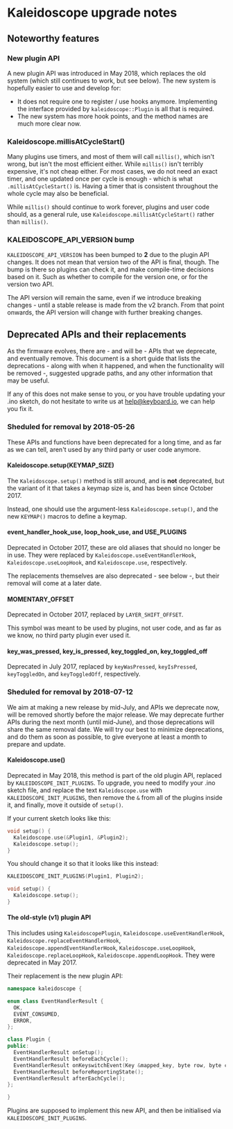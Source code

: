 Kaleidoscope upgrade notes
==========================

Noteworthy features
-------------------

### New plugin API

A new plugin API was introduced in May 2018, which replaces the old system
(which still continues to work, but see below). The new system is hopefully
easier to use and develop for:

 - It does not require one to register / use hooks anymore. Implementing the
   interface provided by `kaleidoscope::Plugin` is all that is required.
 - The new system has more hook points, and the method names are much more clear
   now.

### Kaleidoscope.millisAtCycleStart()

Many plugins use timers, and most of them will call `millis()`, which isn't
wrong, but isn't the most efficient either. While `millis()` isn't terribly
expensive, it's not cheap either. For most cases, we do not need an exact timer,
and one updated once per cycle is enough - which is what `.millisAtCycleStart()`
is. Having a timer that is consistent throughout the whole cycle may also be
beneficial.

While `millis()` should continue to work forever, plugins and user code should,
as a general rule, use `Kaleidoscope.millisAtCycleStart()` rather than
`millis()`.

### KALEIDOSCOPE_API_VERSION bump

`KALEIDOSCOPE_API_VERSION` has been bumped to **2** due to the plugin API
changes. It does not mean that version two of the API is final, though. The bump
is there so plugins can check it, and make compile-time decisions based on it.
Such as whether to compile for the version one, or for the version two API.

The API version will remain the same, even if we introduce breaking changes -
until a stable release is made from the v2 branch. From that point onwards, the
API version will change with further breaking changes.

Deprecated APIs and their replacements
--------------------------------------

As the firmware evolves, there are - and will be - APIs that we deprecate, and
eventually remove. This document is a short guide that lists the deprecations -
along with when it happened, and when the functionality will be removed -,
suggested upgrade paths, and any other information that may be useful.

If any of this does not make sense to you, or you have trouble updating your
.ino sketch, do not hesitate to write us at help@keyboard.io, we can help you
fix it.

### Sheduled for removal by 2018-05-26

These APIs and functions have been deprecated for a long time, and as far as we
can tell, aren't used by any third party or user code anymore.

#### Kaleidoscope.setup(KEYMAP_SIZE)

The `Kaleidoscope.setup()` method is still around, and is **not** deprecated,
but the variant of it that takes a keymap size is, and has been since October
2017.

Instead, one should use the argument-less `Kaleidoscope.setup()`, and the new
`KEYMAP()` macros to define a keymap.

#### event_handler_hook_use, loop_hook_use, and USE_PLUGINS

Deprecated in October 2017, these are old aliases that should no longer be in
use. They were replaced by `Kaleidoscope.useEventHandlerHook`,
`Kaleidoscope.useLoopHook`, and `Kaleidoscope.use`, respectively.

The replacements themselves are also deprecated - see below -, but their removal
will come at a later date.

#### MOMENTARY_OFFSET

Deprecated in October 2017, replaced by `LAYER_SHIFT_OFFSET`.

This symbol was meant to be used by plugins, not user code, and as far as we
know, no third party plugin ever used it.

#### key_was_pressed, key_is_pressed, key_toggled_on, key_toggled_off

Deprecated in July 2017, replaced by `keyWasPressed`, `keyIsPressed`,
`keyToggledOn`, and `keyToggledOff`, respectively.

### Sheduled for removal by 2018-07-12

We aim at making a new release by mid-July, and APIs we deprecate now, will be
removed shortly before the major release. We may deprecate further APIs during
the next month (until mid-June), and those deprecations will share the same
removal date. We will try our best to minimize deprecations, and do them as soon
as possible, to give everyone at least a month to prepare and update.

#### Kaleidoscope.use()

Deprecated in May 2018, this method is part of the old plugin API, replaced by
`KALEIDOSCOPE_INIT_PLUGINS`. To upgrade, you need to modify your .ino sketch
file, and replace the text `Kaleidoscope.use` with `KALEIDOSCOPE_INIT_PLUGINS`,
then remove the `&` from all of the plugins inside it, and finally, move it
outside of `setup()`.

If your current sketch looks like this:

```c++
void setup() {
  Kaleidoscope.use(&Plugin1, &Plugin2);
  Kaleidoscope.setup();
}
```

You should change it so that it looks like this instead:

```c++
KALEIDOSCOPE_INIT_PLUGINS(Plugin1, Plugin2);

void setup() {
  Kaleidoscope.setup();
}
```

#### The old-style (v1) plugin API

This includes using `KaleidoscopePlugin`, `Kaleidoscope.useEventHandlerHook`,
`Kaleidoscope.replaceEventHandlerHook`, `Kaleidoscope.appendEventHandlerHook`,
`Kaleidoscope.useLoopHook`, `Kaleidoscope.replaceLoopHook`,
`Kaleidoscope.appendLoopHook`. They were deprecated in May 2017.

Their replacement is the new plugin API:

```c++
namespace kaleidoscope {

enum class EventHandlerResult {
  OK,
  EVENT_CONSUMED,
  ERROR,
};

class Plugin {
public:
  EventHandlerResult onSetup();
  EventHandlerResult beforeEachCycle();
  EventHandlerResult onKeyswitchEvent(Key &mapped_key, byte row, byte col, uint8_t key_state);
  EventHandlerResult beforeReportingState();
  EventHandlerResult afterEachCycle();
};

}
```

Plugins are supposed to implement this new API, and then be initialised via
`KALEIDOSCOPE_INIT_PLUGINS`.
